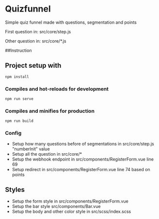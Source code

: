 # Quizfunnel

Simple quiz funnel made with questions, segmentation and points

First question in: src/core/step.js

Other question in: src/core/*.js

##Instruction

## Project setup with 
```
npm install
```

### Compiles and hot-reloads for development
```
npm run serve
```

### Compiles and minifies for production
```
npm run build
```

### Config

- Setup how many questions before of segmentations in src/core/step.js "numberInit" value
- Setup all the question in src/core/*
- Setup the webhook endpoint in src/components/RegisterForm.vue line 69
- Setup redirect in src/components/RegisterForm.vue line 74 based on points

## Styles
- Setup the form style in src/components/RegisterForm.vue
- Setup the bar style src/components/Bar.vue
- Setup the body and other color style in src/scss/index.scss
